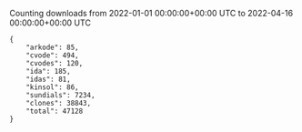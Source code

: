 
Counting downloads from 2022-01-01 00:00:00+00:00 UTC to 2022-04-16 00:00:00+00:00 UTC

```
{
    "arkode": 85,
    "cvode": 494,
    "cvodes": 120,
    "ida": 185,
    "idas": 81,
    "kinsol": 86,
    "sundials": 7234,
    "clones": 38843,
    "total": 47128
}
```
